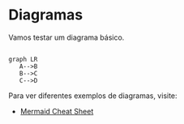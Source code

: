 # Diagramas

Vamos testar um diagrama básico.

```mermaid

graph LR
   A-->B
   B-->C
   C-->D
```

Para ver diferentes exemplos de diagramas, visite:

- [Mermaid Cheat Sheet](https://jojozhuang.github.io/tutorial/mermaid-cheat-sheet/)

